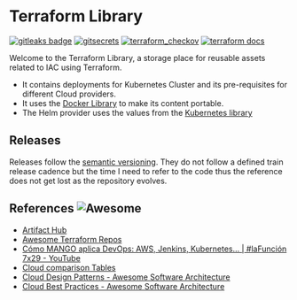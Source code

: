 # Terraform Library

[![gitleaks badge](https://img.shields.io/badge/protected%20by-gitleaks-blue)](https://github.com/zricethezav/gitleaks#pre-commit) [![gitsecrets](https://img.shields.io/badge/protected%20by-gitsecrets-blue)](https://github.com/awslabs/git-secrets) [![terraform_checkov](https://img.shields.io/badge/protected%20by-checkov-blue)](https://github.com/bridgecrewio/checkov) [![terraform docs](https://img.shields.io/badge/docs%20by-terraformdocs-blue)](https://github.com/terraform-docs/terraform-docs/)

Welcome to the Terraform Library, a storage place for reusable assets related to IAC using Terraform.

- It contains deployments for Kubernetes Cluster and its pre-requisites for different Cloud providers.
- It uses the [Docker Library](https://github.com/carlosrodlop/docker-lib) to make its content portable.
- The Helm provider uses the values from the [Kubernetes library](https://github.com/carlosrodlop/K8s-lib)

## Releases

Releases follow the [semantic versioning](https://semver.org/). They do not follow a defined train release cadence but the time I need to refer to the code thus the reference does not get lost as the repository evolves.

## References ![Awesome](https://cdn.rawgit.com/sindresorhus/awesome/d7305f38d29fed78fa85652e3a63e154dd8e8829/media/badge.svg)

- [Artifact Hub](https://artifacthub.io/)
- [Awesome Terraform Repos](https://github.com/stars/carlosrodlop/lists/iac-terraform)
- [Cómo MANGO aplica DevOps: AWS, Jenkins, Kubernetes… | #laFunción 7x29 - YouTube](https://www.youtube.com/watch?v=61C6wD_y1HA&t=195s)
- [Cloud comparison Tables](https://media.licdn.com/dms/image/C5622AQEWNRJe_IJN1Q/feedshare-shrink_2048_1536/0/1678887625639?e=1681948800&v=beta&t=izj3rSdiOc4iMoqd8UuYScEzZXp6epoSSb7x9tFLFOc)
- [Cloud Design Patterns - Awesome Software Architecture](https://awesome-architecture.com/cloud-design-patterns/cloud-design-patterns/)
- [Cloud Best Practices - Awesome Software Architecture](https://awesome-architecture.com/cloud-best-practices/)
